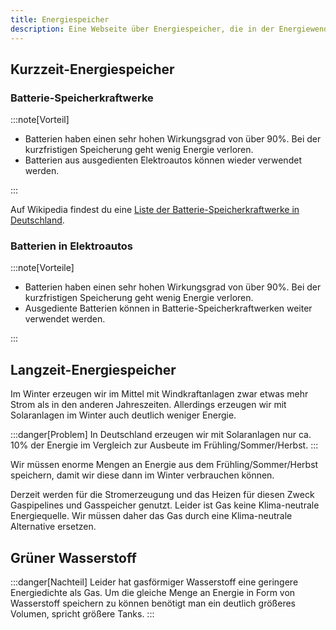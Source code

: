 ```yaml
---
title: Energiespeicher
description: Eine Webseite über Energiespeicher, die in der Energiewende eine Rolle spielen.
---
```


## Kurzzeit-Energiespeicher

### Batterie-Speicherkraftwerke

:::note[Vorteil]

- Batterien haben einen sehr hohen Wirkungsgrad von über 90%. Bei der kurzfristigen Speicherung geht wenig Energie verloren.
- Batterien aus ausgedienten Elektroautos können wieder verwendet werden.

:::

Auf Wikipedia findest du eine [Liste der Batterie-Speicherkraftwerke in Deutschland](https://de.wikipedia.org/wiki/Liste_von_Batterie-Speicherkraftwerken#Deutschland).

### Batterien in Elektroautos

:::note[Vorteile]

- Batterien haben einen sehr hohen Wirkungsgrad von über 90%. Bei der kurzfristigen Speicherung geht wenig Energie verloren.
- Ausgediente Batterien können in Batterie-Speicherkraftwerken weiter verwendet werden.

:::

## Langzeit-Energiespeicher

Im Winter erzeugen wir im Mittel mit Windkraftanlagen zwar etwas mehr Strom als in den anderen Jahreszeiten.
Allerdings erzeugen wir mit Solaranlagen im Winter auch deutlich weniger Energie.

:::danger[Problem]
In Deutschland erzeugen wir mit Solaranlagen nur ca. 10% der Energie im Vergleich zur Ausbeute im Frühling/Sommer/Herbst.
:::

Wir müssen enorme Mengen an Energie aus dem Frühling/Sommer/Herbst speichern, damit wir diese dann im Winter verbrauchen können.

Derzeit werden für die Stromerzeugung und das Heizen für diesen Zweck Gaspipelines und Gasspeicher genutzt.
Leider ist Gas keine Klima-neutrale Energiequelle.
Wir müssen daher das Gas durch eine Klima-neutrale Alternative ersetzen.

## Grüner Wasserstoff

:::danger[Nachteil]
Leider hat gasförmiger Wasserstoff eine geringere Energiedichte als Gas. Um die gleiche Menge an Energie in Form von Wasserstoff speichern zu können benötigt man ein deutlich größeres Volumen, spricht größere Tanks.
:::
